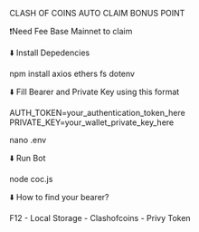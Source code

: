 CLASH OF COINS AUTO CLAIM BONUS POINT

❗️Need Fee Base Mainnet to claim

⬇️ Install Depedencies

npm install axios ethers fs dotenv

⬇️ Fill Bearer and Private Key using this format

AUTH_TOKEN=your_authentication_token_here
PRIVATE_KEY=your_wallet_private_key_here

nano .env

⬇️ Run Bot

node coc.js

⬇️ How to find your bearer? 

F12 - Local Storage - Clashofcoins - Privy Token
